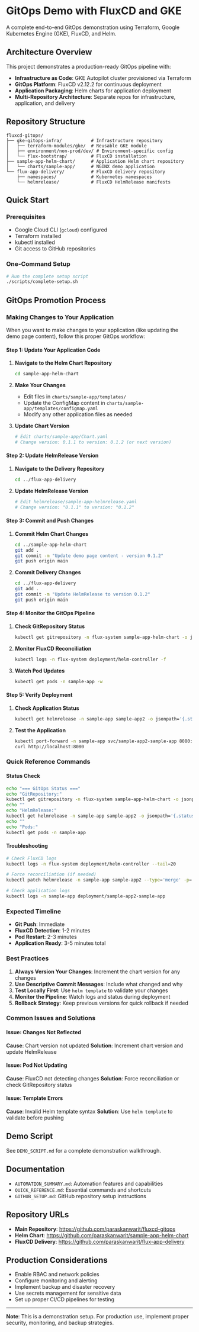 # GitOps Demo with FluxCD and GKE

A complete end-to-end GitOps demonstration using Terraform, Google Kubernetes Engine (GKE), FluxCD, and Helm.

## Architecture Overview

This project demonstrates a production-ready GitOps pipeline with:

- **Infrastructure as Code**: GKE Autopilot cluster provisioned via Terraform
- **GitOps Platform**: FluxCD v2.12.2 for continuous deployment
- **Application Packaging**: Helm charts for application deployment
- **Multi-Repository Architecture**: Separate repos for infrastructure, application, and delivery

## Repository Structure

```
fluxcd-gitops/
├── gke-gitops-infra/           # Infrastructure repository
│   ├── terraform-modules/gke/  # Reusable GKE module
│   ├── environment/non-prod/dev/ # Environment-specific config
│   └── flux-bootstrap/         # FluxCD installation
├── sample-app-helm-chart/      # Application Helm chart repository
│   └── charts/sample-app/      # NGINX demo application
└── flux-app-delivery/          # FluxCD delivery repository
    ├── namespaces/             # Kubernetes namespaces
    └── helmrelease/            # FluxCD HelmRelease manifests
```

## Quick Start

### Prerequisites

- Google Cloud CLI (`gcloud`) configured
- Terraform installed
- kubectl installed
- Git access to GitHub repositories

### One-Command Setup

```bash
# Run the complete setup script
./scripts/complete-setup.sh
```

## GitOps Promotion Process

### Making Changes to Your Application

When you want to make changes to your application (like updating the demo page content), follow this proper GitOps workflow:

#### Step 1: Update Your Application Code

1. **Navigate to the Helm Chart Repository**
   ```bash
   cd sample-app-helm-chart
   ```

2. **Make Your Changes**
   - Edit files in `charts/sample-app/templates/`
   - Update the ConfigMap content in `charts/sample-app/templates/configmap.yaml`
   - Modify any other application files as needed

3. **Update Chart Version**
   ```bash
   # Edit charts/sample-app/Chart.yaml
   # Change version: 0.1.1 to version: 0.1.2 (or next version)
   ```

#### Step 2: Update HelmRelease Version

1. **Navigate to the Delivery Repository**
   ```bash
   cd ../flux-app-delivery
   ```

2. **Update HelmRelease Version**
   ```bash
   # Edit helmrelease/sample-app-helmrelease.yaml
   # Change version: "0.1.1" to version: "0.1.2"
   ```

#### Step 3: Commit and Push Changes

1. **Commit Helm Chart Changes**
   ```bash
   cd ../sample-app-helm-chart
   git add .
   git commit -m "Update demo page content - version 0.1.2"
   git push origin main
   ```

2. **Commit Delivery Changes**
   ```bash
   cd ../flux-app-delivery
   git add .
   git commit -m "Update HelmRelease to version 0.1.2"
   git push origin main
   ```

#### Step 4: Monitor the GitOps Pipeline

1. **Check GitRepository Status**
   ```bash
   kubectl get gitrepository -n flux-system sample-app-helm-chart -o jsonpath='{.status.artifact.revision}'
   ```

2. **Monitor FluxCD Reconciliation**
   ```bash
   kubectl logs -n flux-system deployment/helm-controller -f
   ```

3. **Watch Pod Updates**
   ```bash
   kubectl get pods -n sample-app -w
   ```

#### Step 5: Verify Deployment

1. **Check Application Status**
   ```bash
   kubectl get helmrelease -n sample-app sample-app2 -o jsonpath='{.status.conditions[?(@.type=="Ready")].status}'
   ```

2. **Test the Application**
   ```bash
   kubectl port-forward -n sample-app svc/sample-app2-sample-app 8080:80 &
   curl http://localhost:8080
   ```

### Quick Reference Commands

#### Status Check
```bash
echo "=== GitOps Status ==="
echo "GitRepository:"
kubectl get gitrepository -n flux-system sample-app-helm-chart -o jsonpath='{.status.artifact.revision}'
echo ""
echo "HelmRelease:"
kubectl get helmrelease -n sample-app sample-app2 -o jsonpath='{.status.conditions[?(@.type=="Ready")].status}'
echo ""
echo "Pods:"
kubectl get pods -n sample-app
```

#### Troubleshooting
```bash
# Check FluxCD logs
kubectl logs -n flux-system deployment/helm-controller --tail=20

# Force reconciliation (if needed)
kubectl patch helmrelease -n sample-app sample-app2 --type='merge' -p='{"metadata":{"annotations":{"fluxcd.io/reconcile":"true"}}}'

# Check application logs
kubectl logs -n sample-app deployment/sample-app2-sample-app
```

### Expected Timeline

- **Git Push**: Immediate
- **FluxCD Detection**: 1-2 minutes
- **Pod Restart**: 2-3 minutes
- **Application Ready**: 3-5 minutes total

### Best Practices

1. **Always Version Your Changes**: Increment the chart version for any changes
2. **Use Descriptive Commit Messages**: Include what changed and why
3. **Test Locally First**: Use `helm template` to validate your changes
4. **Monitor the Pipeline**: Watch logs and status during deployment
5. **Rollback Strategy**: Keep previous versions for quick rollback if needed

### Common Issues and Solutions

#### Issue: Changes Not Reflected
**Cause**: Chart version not updated
**Solution**: Increment chart version and update HelmRelease

#### Issue: Pod Not Updating
**Cause**: FluxCD not detecting changes
**Solution**: Force reconciliation or check GitRepository status

#### Issue: Template Errors
**Cause**: Invalid Helm template syntax
**Solution**: Use `helm template` to validate before pushing

## Demo Script

See `DEMO_SCRIPT.md` for a complete demonstration walkthrough.

## Documentation

- `AUTOMATION_SUMMARY.md`: Automation features and capabilities
- `QUICK_REFERENCE.md`: Essential commands and shortcuts
- `GITHUB_SETUP.md`: GitHub repository setup instructions

## Repository URLs

- **Main Repository**: https://github.com/paraskanwarit/fluxcd-gitops
- **Helm Chart**: https://github.com/paraskanwarit/sample-app-helm-chart
- **FluxCD Delivery**: https://github.com/paraskanwarit/flux-app-delivery

## Production Considerations

- Enable RBAC and network policies
- Configure monitoring and alerting
- Implement backup and disaster recovery
- Use secrets management for sensitive data
- Set up proper CI/CD pipelines for testing

---

**Note**: This is a demonstration setup. For production use, implement proper security, monitoring, and backup strategies. 